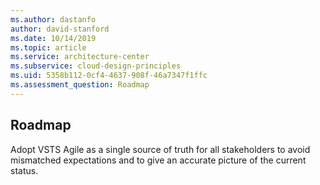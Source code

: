 ```yaml
---
ms.author: dastanfo
author: david-stanford
ms.date: 10/14/2019
ms.topic: article
ms.service: architecture-center
ms.subservice: cloud-design-principles
ms.uid: 5358b112-0cf4-4637-908f-46a7347f1ffc
ms.assessment_question: Roadmap
---
```

## Roadmap

Adopt VSTS Agile as a single source of truth for all stakeholders to avoid mismatched expectations and to give an accurate picture of the current status.
